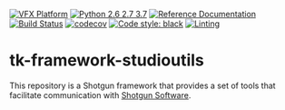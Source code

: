 [![VFX Platform](https://img.shields.io/badge/vfxplatform-2020-yellow.svg)](http://www.vfxplatform.com/)
[![Python 2.6 2.7 3.7](https://img.shields.io/badge/python-2.6%20%7C%202.7%20%7C%203.7-blue.svg)](https://www.python.org/)
[![Reference Documentation](http://img.shields.io/badge/doc-reference-blue.svg)](http://github.com/gvalderramos/tk-framework-studioutils/docs)
[![Build Status](https://travis-ci.org/gvalderramos/tk-framework-studioutils.svg?branch=master)](https://travis-ci.org/github/gvalderramos/tk-framework-studioutils?branch=master)
[![codecov](https://codecov.io/gh/shotgunsoftware/tk-core/branch/master/graph/badge.svg)](https://codecov.io/gh/gvalderramos/tk-framework-studioutils)
[![Code style: black](https://img.shields.io/badge/code%20style-black-000000.svg)](https://github.com/psf/black)
[![Linting](https://img.shields.io/badge/PEP8%20by-Hound%20CI-a873d1.svg)](https://houndci.com)

# tk-framework-studioutils

This repository is a Shotgun framework that provides a set of tools that facilitate communication with [Shotgun Software](https://www.shotgunsoftware.com/).
